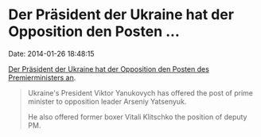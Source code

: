 Der Präsident der Ukraine hat der Opposition den Posten \...
============================================================

Date: 2014-01-26 18:48:15

[Der Präsident der Ukraine hat der Opposition den Posten des
Premierministers an](http://www.bbc.co.uk/news/world-europe-25896786).

> Ukraine\'s President Viktor Yanukovych has offered the post of prime
> minister to opposition leader Arseniy Yatsenyuk.
>
> He also offered former boxer Vitali Klitschko the position of deputy
> PM.
